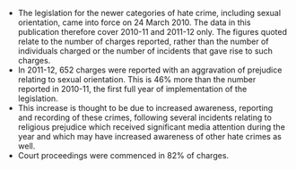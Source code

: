 * The legislation for the newer categories of hate crime, including sexual orientation, came into force on 24 March 2010. The data in this publication therefore cover 2010-11 and 2011-12 only. The figures quoted relate to the number of charges reported, rather than the number of individuals charged or the number of incidents that gave rise to such charges.
* In 2011-12, 652 charges were reported with an aggravation of prejudice relating to sexual orientation. This is 46% more than the number reported in 2010-11, the first full year of implementation of the legislation.
* This increase is thought to be due to increased awareness, reporting and recording of these crimes, following several incidents relating to religious prejudice which received significant media attention during the year and which may have increased awareness of other hate crimes as well.
* Court proceedings were commenced in 82% of charges.
